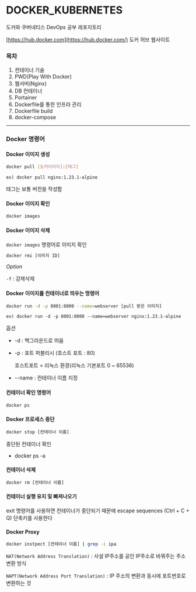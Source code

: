 # DOCKER_KUBERNETES

도커와 쿠버네티스 DevOps 공부 레포지토리

[https://hub.docker.com](https://hub.docker.com/) 도커 허브 웹사이트

### 목차

1. 컨테이너 기술
2. PWD(Play With Docker)
3. 웹서버(Nginx)
4. DB 컨테이너
5. Portainer
6. Dockerfile를 통한 인프라 관리
7. Dockerfile build
8. docker-compose

---

### Docker 명령어

#### Docker 이미지 생성

```bash
docker pull [도커이미지]:[태그]
```

`ex) docker pull nginx:1.23.1-alpine`

태그는 보통 버전을 작성함

#### Docker 이미지 확인

```bash
docker images
```

#### Docker 이미지 삭제

`docker images` 명령어로 이미지 확인

```bash
docker rmi [이미지 ID]
```

_Option_

`-f` : 강제삭제

#### Docker 이미지를 컨테이너로 띄우는 명령어

```bash
docker run -d -p 8001:8000 --name=webserver [pull 받은 이미지]
```

`ex) docker run -d -p 8001:8000 --name=webserver nginx:1.23.1-alpine`

옵션

- -d : 백그라운드로 띄움
- -p : 포트 퍼블리시 (호스트 포트 : 80)

  호스트포트 = 리눅스 환경(리눅스 기본포트 0 ~ 65536)

- --name : 컨테이너 이름 지정

#### 컨테이너 확인 명령어

```bash
docker ps
```

#### Docker 프로세스 중단

```bash
docker stop [컨테이너 이름]
```

중단된 컨테이너 확인

- docker ps -a

#### 컨테이너 삭제

```bash
docker rm [컨테이너 이름]
```

#### 컨테이너 실행 유지 및 빠져나오기

exit 명령어를 사용하면 컨테이너가 중단되기 때문에 escape sequences (Ctrl + C + Q) 단축키를 사용한다

#### Docker Proxy

```bash
docker instpect [컨테이너 이름] | grep -i ipa
```

`NAT(Network Address Translation)` : 사설 IP주소를 공인 IP주소로 바꿔주는 주소변환 방식

`NAPT(Network Address Port Translation)` : IP 주소의 변환과 동시에 포트번호로 변환하는 것
